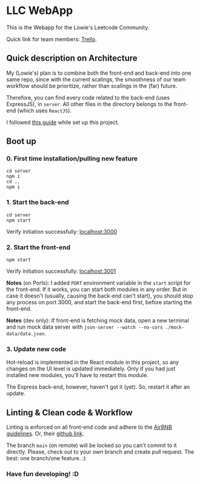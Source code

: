 # LLC WebApp

This is the Webapp for the Lowie's Leetcode Community.

Quick link for team members: [Trello](https://trello.com/b/uYL1a8Bd/llc-web-agile-board).

## Quick description on Architecture

My (Lowie's) plan is to combine both the front-end and back-end into one same repo, since with the current scalings, the smoothness of our team workflow should be prioritize, rather than scalings in the (far) future.

Therefore, you can find every code related to the back-end (uses ExpressJS), in `server`. All other files in the directory belongs to the front-end (which uses `ReactJS`).

I followed [this guide](https://burkeholland.dev/posts/express-react-starter-refresh/) while set up this project.

## Boot up

### 0. First time installation/pulling new feature
```
cd server
npm i
cd ..
npm i
```
### 1. Start the back-end

```
cd server
npm start
```

Verify initiation successfully: [localhost:3000](http://localhost:3000)

### 2. Start the front-end
```
npm start
```
Verify initiation successfully: [localhost:3001](http://localhost:3001)

**Notes** (on Ports): I added `PORT` environment variable in the `start` script for the front-end. If it works, you can start both modules in any order. But in case it doesn't (usually, causing the back-end can't start), you should stop any process on port 3000, and start the back-end first, before starting the front-end.

**Notes** (dev only): If front-end is fetching mock data, open a new terminal and run mock data server with `json-server --watch --no-cors ./mock-data/data.json`.

### 3. Update new code

Hot-reload is implemented in the React module in this project, so any changes on the UI level is updated immediately. Only if you had just installed new modules, you'll have to restart this module.

The Express back-end, however, haven't got it (yet). So, restart it after an update.

## Linting & Clean code & Workflow

Linting is enforced on all front-end code and adhere to the [AirBNB guidelines](https://airbnb.io/javascript/). Or, their [github link](https://github.com/airbnb/javascript).

The branch `main` (on remote) will be locked so you can't commit to it directly. Please, check out to your own branch and create pull request. The best: one branch/one feature. :)

### Have fun developing! :D
